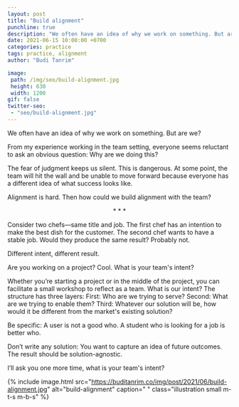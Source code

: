 ```yaml
---
layout: post
title: "Build alignment"
punchline: true
description: "We often have an idea of why we work on something. But are we?"
date: 2021-06-15 10:00:00 +0700
categories: practice
tags: practice, alignment
author: "Budi Tanrim"

image:
 path: /img/seo/build-alignment.jpg
 height: 630
 width: 1200
gif: false
twitter-seo: 
 - "seo/build-alignment.jpg"
---
```


We often have an idea of why we work on something. But are we?

From my experience working in the team setting, everyone seems reluctant to ask an obvious question: Why are we doing this?  

The fear of judgment keeps us silent. This is dangerous. At some point, the team will hit the wall and be unable to move forward because everyone has a different idea of what success looks like.

Alignment is hard. Then how could we build alignment with the team?


<center class="m-b-s m-t-s">* * *</center>


Consider two chefs—same title and job.
The first chef has an intention to make the best dish for the customer. The second chef wants to have a stable job. Would they produce the same result? Probably not.

Different intent, different result.

Are you working on a project? Cool. What is your team's intent?

Whether you’re starting a project or in the middle of the project, you can facilitate a small workshop to reflect as a team. What is our intent? The structure has three layers: First: Who are we trying to serve? Second: What are we trying to enable them? Third: Whatever our solution will be, how would it be different from the market's existing solution?

Be specific: A user is not a good who. A student who is looking for a job is better who. 

Don’t write any solution: You want to capture an idea of future outcomes. The result should be solution-agnostic.

I’ll ask you one more time, what is your team's intent?

{% include image.html 
src="https://buditanrim.co/img/post/2021/06/build-alignment.jpg" 
alt="build-alignment" 
caption=" "
class="illustration small m-t-s m-b-s" %}
